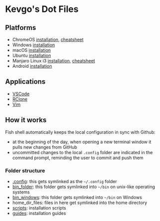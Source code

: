 # Kevgo's Dot Files

## Platforms

- ChromeOS [installation](guides/chromeos.md), [cheatsheet](guides/chromeos-cheatsheet.md)
- Windows [installation](guides/windows.md)
- macOS [installation](guides/macos.md)
- Ubuntu [installation](guides/ubuntu.md)
- Manjaro Linux i3 [installation](guides/manjaro_i3.md), [cheatsheet](guides/i3_cheatsheet.md)
- Android [installation](guides/android.md)

## Applications

- [VSCode](vscode/README.md)
- [RClone](guides/rclone.md)
- [Vim](guides/vim.md)

## How it works

Fish shell automatically keeps the local configuration in sync with Github:

- at the beginning of the day,
  when opening a new terminal window
  it pulls new changes from GitHub
- uncommitted changes to the local `.config` folder are indicated in the command prompt,
  reminding the user to commit and push them

### Folder structure

- [.config](.config): this gets symlinked as the `~/.config` folder
- [bin_folder](bin_folder): this folder gets symlinked into `~/bin` on unix-like operating systems
- [bin_windows](bin_windows): this folder gets symlinked into `~/bin` on Windows
- home_dir_files: files in here get symlinked into the home directory
- [scripts](scripts): installation scripts
- [guides](guides): installation guides
